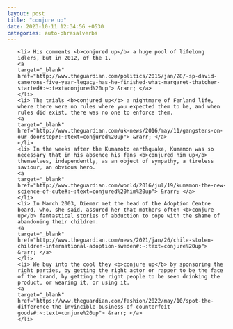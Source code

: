 ```yaml
---
layout: post
title: "conjure up"
date: 2023-10-11 12:34:56 +0530
categories: auto-phrasalverbs
---
```

<ol>

    <li> His comments <b>conjured up</b> a huge pool of lifelong idlers, but in 2012, of the 1.
    <a 
    target="_blank" 
    href="http://www.theguardian.com/politics/2015/jan/28/-sp-david-camerons-five-year-legacy-has-he-finished-what-margaret-thatcher-started#:~:text=conjured%20up"> &rarr; </a>
    </li>
    <li> The trials <b>conjured up</b> a nightmare of Fenland life, where there were no rules where you expected them to be, and when rules did exist, there was no one to enforce them.
    <a 
    target="_blank" 
    href="http://www.theguardian.com/uk-news/2016/may/11/gangsters-on-our-doorstep#:~:text=conjured%20up"> &rarr; </a>
    </li>
    <li> In the weeks after the Kumamoto earthquake, Kumamon was so necessary that in his absence his fans <b>conjured him up</b> themselves, independently, as an object of sympathy, a tireless saviour, an obvious hero.
    <a 
    target="_blank" 
    href="http://www.theguardian.com/world/2016/jul/19/kumamon-the-new-science-of-cute#:~:text=conjured%20him%20up"> &rarr; </a>
    </li>
    <li> In March 2003, Diemar met the head of the Adoption Centre board, who, she said, assured her that mothers often <b>conjure up</b> fantastical stories of abduction to cope with the shame of abandoning their children.
    <a 
    target="_blank" 
    href="http://www.theguardian.com/news/2021/jan/26/chile-stolen-children-international-adoption-sweden#:~:text=conjure%20up"> &rarr; </a>
    </li>
    <li> We buy into the cool they <b>conjure up</b> by sponsoring the right parties, by getting the right actor or rapper to be the face of the brand, by getting the right people to be seen drinking the product, or wearing it, or using it.
    <a 
    target="_blank" 
    href="https://www.theguardian.com/fashion/2022/may/10/spot-the-difference-the-invincible-business-of-counterfeit-goods#:~:text=conjure%20up"> &rarr; </a>
    </li>